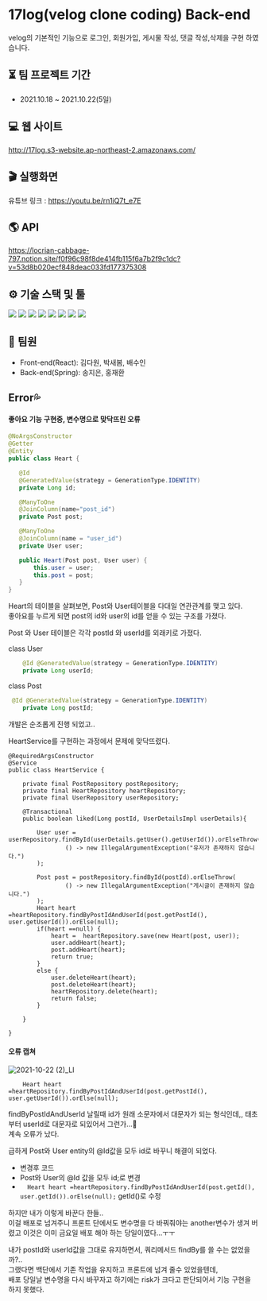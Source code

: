 # 17log(velog clone coding) Back-end



velog의 기본적인 기능으로 로그인, 회원가입, 게시물 작성, 댓글 작성,삭제을 구현 하였습니다.




## ⏳ 팀 프로젝트 기간

- 2021.10.18 ~ 2021.10.22(5일)


## 💻 웹 사이트

http://17log.s3-website.ap-northeast-2.amazonaws.com/

## 🎬 실행화면

유튜브 링크 : https://youtu.be/rn1iQ7t_e7E


## 🌎 API
https://locrian-cabbage-797.notion.site/f0f96c98f8de414fb115f6a7b2f9c1dc?v=53d8b020ecf848deac033fd177375308


## ⚙️ 기술 스택 및 툴
<img src="https://img.shields.io/badge/Yarn-1.22.15-2C8EBB?style=flat-square&logo=Yarn&logoColor=white"/> 
<img src="https://img.shields.io/badge/React-17.0.2-61DAFB?style=flat-square&logo=React&logoColor=white"/> 
<img src="https://img.shields.io/badge/React Router-5.3.0-CA4245?style=flat-square&logo=React Router&logoColor=white"/> 
<img src="https://img.shields.io/badge/Redux-4.1.1-764ABC?style=flat-square&logo=Redux&logoColor=white"/> 
<img src="https://img.shields.io/badge/Axios-0.23.0-764ABC?style=flat-square&logo=Axios&logoColor=white"/>
<img src="https://img.shields.io/badge/MySQL-8.0-4479A1?style=flat-square&logo=MySQL&logoColor=white"/> 
<img src="https://img.shields.io/badge/Spring Boot-2.5.5-339933?style=flat-square&logo=Spring Boot&logoColor=white"/> 
<img src="https://img.shields.io/badge/Gradle-7.0.2-000000?style=flat-square&logo=Gradle&logoColor=white"/>


## 🙋 팀원

- Front-end(React): 김다원, 박새봄, 배수인
- Back-end(Spring): 송지은, 홍재환



## Error💦




#### 좋아요 기능 구현중, 변수명으로 맞닥뜨린 오류

 ```java
@NoArgsConstructor
@Getter
@Entity
public class Heart {

    @Id
    @GeneratedValue(strategy = GenerationType.IDENTITY)
    private Long id;

    @ManyToOne
    @JoinColumn(name="post_id")
    private Post post;

    @ManyToOne
    @JoinColumn(name = "user_id")
    private User user;

    public Heart(Post post, User user) {
        this.user = user;
        this.post = post;
    }
}

```
Heart의 테이블을 살펴보면,  Post와 User테이블을 다대일 연관관계를 맺고 있다.  
좋아요를 누르게 되면 post의 id와 user의 id를 얻을 수 있는 구조를 가졌다.

Post 와 User 테이블은 각각 postId 와 userId를 외래키로 가졌다.

class User
```java
    @Id @GeneratedValue(strategy = GenerationType.IDENTITY)
    private Long userId;
```

class Post
```java
 @Id @GeneratedValue(strategy = GenerationType.IDENTITY)
    private Long postId;
```

개발은 순조롭게 진행 되었고..   


HeartService를 구현하는 과정에서 문제에 맞닥뜨렸다.    


```
@RequiredArgsConstructor
@Service
public class HeartService {

    private final PostRepository postRepository;
    private final HeartRepository heartRepository;
    private final UserRepository userRepository;
    
    @Transactional
    public boolean liked(Long postId, UserDetailsImpl userDetails){

        User user = userRepository.findById(userDetails.getUser().getUserId()).orElseThrow(
                () -> new IllegalArgumentException("유저가 존재하지 않습니다.")
        );

        Post post = postRepository.findById(postId).orElseThrow(
                () -> new IllegalArgumentException("게시글이 존재하지 않습니다.")
        );
        Heart heart =heartRepository.findByPostIdAndUserId(post.getPostId(), user.getUserId()).orElse(null);
        if(heart ==null) {
            heart =  heartRepository.save(new Heart(post, user));
            user.addHeart(heart);
            post.addHeart(heart);
            return true;
        }
        else {
            user.deleteHeart(heart);
            post.deleteHeart(heart);
            heartRepository.delete(heart);
            return false;
        }

    }

}
```

#### 오류 캡쳐

![2021-10-22 (2)_LI](https://user-images.githubusercontent.com/80088918/138433365-6407230a-6634-43fe-8bcb-359c34683e33.jpg)

        Heart heart =heartRepository.findByPostIdAndUserId(post.getPostId(), user.getUserId()).orElse(null);

findByPostIdAndUserId 날릴때 id가 원래 소문자에서 대문자가 되는 형식인데,,
태초부터 userId로 대문자로 되있어서 그런가...🤢   
계속 오류가 났다.

급하게 Post와 User entity의 @Id값을 모두 id로 바꾸니 해결이 되었다.  
- 변경후 코드  
- Post와 User의 @Id 값을 모두 id;로 변경  
-  `  Heart heart =heartRepository.findByPostIdAndUserId(post.getId(), user.getId()).orElse(null);`   getId()로 수정  
 

하지만 내가 이렇게 바꾼다 한들..     
이걸 배포로 넘겨주니 프론트 단에서도 변수명을 다 바꿔줘야는 another변수가 생겨 버렸고 이것은 이미 금요일 배포 해야 하는 당일이였다...ㅜㅜ  

내가 postId와 userId값을 그대로 유지하면서, 쿼리메서드 findBy를 쓸 수는 없었을까?..  
그랬다면 백단에서 기존 작업을 유지하고 프론트에 넘겨 줄수 있었을텐데,  
배포 당일날 변수명을 다시 바꾸자고 하기에는 risk가 크다고 판단되어서 기능 구현을 하지 못했다.  


